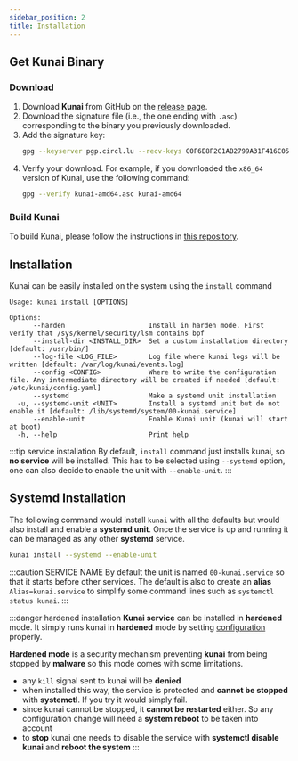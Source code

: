 ```yaml
---
sidebar_position: 2
title: Installation
---
```


## Get Kunai Binary 

### Download

1. Download **Kunai** from GitHub on the [release page](https://github.com/kunai-project/kunai/releases).
2. Download the signature file (i.e., the one ending with `.asc`) corresponding to the binary you previously downloaded.
3. Add the signature key:
   ```bash
   gpg --keyserver pgp.circl.lu --recv-keys C0F6E8F2C1AB2799A31F416C0548A778D21D10AD
   ```
4. Verify your download. For example, if you downloaded the `x86_64` version of Kunai, use the following command:
   ```bash
   gpg --verify kunai-amd64.asc kunai-amd64
   ```

### Build Kunai

To build Kunai, please follow the instructions in [this repository](https://github.com/kunai-project/kunai-build-docker/).


## Installation

Kunai can be easily installed on the system using the `install` command

```
Usage: kunai install [OPTIONS]

Options:
      --harden                     Install in harden mode. First verify that /sys/kernel/security/lsm contains bpf
      --install-dir <INSTALL_DIR>  Set a custom installation directory [default: /usr/bin/]
      --log-file <LOG_FILE>        Log file where kunai logs will be written [default: /var/log/kunai/events.log]
      --config <CONFIG>            Where to write the configuration file. Any intermediate directory will be created if needed [default: /etc/kunai/config.yaml]
      --systemd                    Make a systemd unit installation
  -u, --systemd-unit <UNIT>        Install a systemd unit but do not enable it [default: /lib/systemd/system/00-kunai.service]
      --enable-unit                Enable Kunai unit (kunai will start at boot)
  -h, --help                       Print help
```

:::tip service installation
By default, `install` command just installs kunai, so **no service** will be installed. This has to be selected using `--systemd` option, one can also decide to enable the unit with
`--enable-unit`.
:::

## Systemd Installation

The following command would install `kunai` with all the defaults but would also install and enable a **systemd unit**. Once the service is up and running it can be managed as any other **systemd** service.

```bash
kunai install --systemd --enable-unit
```

:::caution SERVICE NAME
By default the unit is named `00-kunai.service` so that it starts before other services. The default is also to create an **alias** `Alias=kunai.service` to simplify some command lines such as `systemctl status kunai`.
:::

:::danger hardened installation
**Kunai service** can be installed in **hardened** mode. It simply runs kunai in **hardened** mode by setting [configuration](configuration#configuration) properly.

**Hardened mode** is a security mechanism preventing **kunai** from being stopped by **malware** so this mode comes with some limitations. 

* any `kill` signal sent to kunai will be **denied**
* when installed this way, the service is protected and **cannot be stopped** with **systemctl**. If you try it would simply fail.
* since kunai cannot be stopped, it **cannot be restarted** either. So any configuration change will need a **system reboot** to be taken into account
* to **stop** kunai one needs to disable the service with **systemctl disable kunai** and **reboot the system**
:::